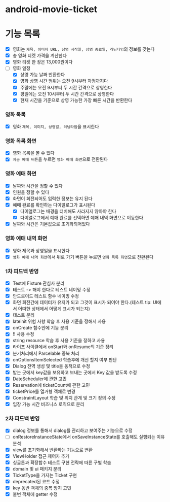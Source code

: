 # android-movie-ticket

# 기능 목록

- [x] 영화는 `제목, 이미지 URL, 상영 시작일, 상영 종료일, 러닝타임`의 정보를 갖는다
- [x] 총 영화 티켓 가격을 계산한다
- [x] 영화 티켓 한 장은 13,000원이다
- [ ] 영화 일정
    - [x] 상영 가능 날짜 반환한다
    - [x] 영화 상영 시간 범위는 오전 9시부터 자정까지다
    - [x] 주말에는 오전 9시부터 두 시간 간격으로 상영한다
    - [x] 평일에는 오전 10시부터 두 시간 간격으로 상영한다
    - [x] 현재 시간을 기준으로 상영 가능한 가장 빠른 시간을 반환한다

### 영화 목록

- [x] 영화 `제목, 이미지, 상영일, 러닝타임`을 표시한다

### 영화 목록 화면

- [x] 영화 목록을 볼 수 있다
- [x] `지금 예매 버튼`을 누르면 `영화 예매 화면`으로 전환된다

### 영화 예매 화면

- [x] 날짜와 시간을 정할 수 있다
- [x] 인원을 정할 수 있다
- [x] 화면이 회전되어도 입력한 정보는 유지 된다
- [x] 예매 완료를 확인하는 다이얼로그가 표시된다
    - [x] 다이얼로그는 배경을 터치해도 사라지지 않아야 한다
    - [x] 다이얼로그에서 예매 완료를 선택하면 예매 내역 화면으로 이동한다
- [x] 날짜와 시간은 기본값으로 초기화되어있다

### 영화 예매 내역 화면

- [x] 영화 제목과 상영일을 표시한다
- [x] `영화 예매 내역 화면`에서 뒤로 가기 버튼을 누르면 `영화 목록 화면`으로 전환된다

### 1차 피드백 반영

- [x] Test에 Fixture 관심사 분리
- [x] 테스트 -> 해야 한다로 테스트 네이밍 수정
- [x] 안드로이드 테스트 함수 네이밍 수정
- [x] 화면 회전간에 데이터가 유지가 되고 그것이 표시가 되어야 한다.(테스트 tip: UI에서 어떠한 상태에서 어떻게 표시가 되는지)
- [x] 테스트 분리
- [x] lateinit 위험 사항 학습 후 사용 기준을 정해서 사용
- [x] onCreate 함수안에 기능 분리
- [x] !! 사용 수정
- [x] string resource 학습 후 사용 기준을 정하고 사용
- [x] 라이프 사이클에서 onStart와 onResume의 기준 정리
- [x] 분기처리에서 Parcelable 중복 처리
- [x] onOptionsItemSelected 학습후에 개선 할지 여부 판단
- [x] Dialog 전역 생성 및 title을 동적으로 수정
- [x] 받는 곳에서 key값을 보유하고 보내는 곳에서 Key 값을 받도록 수정
- [x] DateScheduler에 관한 고민
- [x] Reservation에 ticketCount에 관한 고민
- [x] ticketPrice를 열거형 객체로 변경
- [x] ConstraintLayout 학습 및 위치 관계 및 크기 정의 수정
- [x] 입장 가능 시간 비즈니스 로직으로 분리

### 2차 피드백 반영

- [x] dialog 정보를 통해서 dialog를 관리하고 보여주는 기능으로 수정
- [ ] onRestoreInstanceState에서 onSaveInstanceState를 호출해도 실행되는 이유 분석
- [x] view를 초기화해서 반환하는 기능으로 변환
- [x] ViewHolder 접근 제어자 추가
- [x] 싱글톤과 확장함수 테스트 구현 전략에 따른 구별 학습
- [x] domain 및 ui 패키지 분리
- [x] TicketType을 가지는 Ticket 구현
- [x] deprecated된 코드 수정
- [x] key 동반 객체의 중복 방지 고민
- [x] 불변 객체에 getter 수정